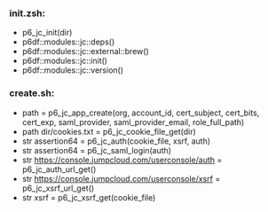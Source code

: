 ### init.zsh:
- p6_jc_init(dir)
- p6df::modules::jc::deps()
- p6df::modules::jc::external::brew()
- p6df::modules::jc::init()
- p6df::modules::jc::version()

### create.sh:
- path  = p6_jc_app_create(org, account_id, cert_subject, cert_bits, cert_exp, saml_provider, saml_provider_email, role_full_path)
- path dir/cookies.txt = p6_jc_cookie_file_get(dir)
- str assertion64 = p6_jc_auth(cookie_file, xsrf, auth)
- str assertion64 = p6_jc_saml_login(auth)
- str https://console.jumpcloud.com/userconsole/auth = p6_jc_auth_url_get()
- str https://console.jumpcloud.com/userconsole/xsrf = p6_jc_xsrf_url_get()
- str xsrf = p6_jc_xsrf_get(cookie_file)

